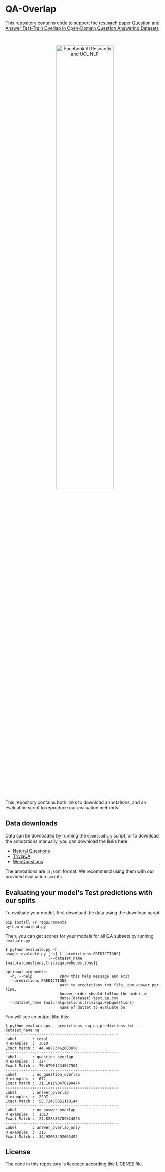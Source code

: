 # QA-Overlap

This repository contains code to support the research paper [Question and Answer Test-Train Overlap in Open-Domain Question Answering Datasets](https://arxiv.org/abs/2008.02637)

<br>
<p align="center">
  <img src="https://dl.fbaipublicfiles.com/MLQA/logos.png" alt="Facebook AI Research and UCL NLP"  width="60%"/>
  <br>
</p>
<br>

This repository contains both links to download annotations, and an evaluation script to reproduce our evaluation methods.

## Data downloads

Data can be dowloaded by running the `download.py` script,
or to download the annotations manually, you can download the links here: 
* [Natural Questions](https://dl.fbaipublicfiles.com/qaoverlap/data/nq-annotations.jsonl)
* [TriviaQA](https://dl.fbaipublicfiles.com/qaoverlap/data/triviaqa-annotations.jsonl)
* [WebQuestions](https://dl.fbaipublicfiles.com/qaoverlap/data/webquestions-annotations.jsonl)

The annoations are in jsonl format. We recommend using them with our provided evaluation scripts

## Evaluating your model's Test predictions with our splits

To evaluate your model, first download the data using the download script

```
pip install -r requirements
python download.py
```
Then, you can get scores for your models for all QA subsets by running `evaluate.py`

```
$ python evaluate.py -h
usage: evaluate.py [-h] [--predictions PREDICTIONS]
                   [--dataset_name {naturalquestions,triviaqa,webquestions}]

optional arguments:
  -h, --help            show this help message and exit
  --predictions PREDICTIONS
                        path to predictions txt file, one answer per line.
                        Answer order should follow the order in
                        data/{dataset}-test.qa.csv
  --dataset_name {naturalquestions,triviaqa,webquestions}
                        name of datset to evaluate on
```

You will see an output like this:

```
$ python evaluate.py --predictions rag_nq_predictions.txt --dataset_name nq
--------------------------------------------------
Label       : total
N examples  :  3610
Exact Match :  44.48753462603878
--------------------------------------------------
Label       : question_overlap
N examples  :  324
Exact Match :  70.67901234567901
--------------------------------------------------
Label       : no_question_overlap
N examples  :  672
Exact Match :  31.101190476190474
--------------------------------------------------
Label       : answer_overlap
N examples  :  2297
Exact Match :  55.72485851110144
--------------------------------------------------
Label       : no_answer_overlap
N examples  :  1313
Exact Match :  24.828636709824828
--------------------------------------------------
Label       : answer_overlap_only
N examples  :  315
Exact Match :  34.92063492063492
```

## License

The code in this repository is licenced according the LICENSE file.